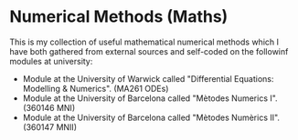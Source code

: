 # Numerical Methods (Maths)

This is my collection of useful mathematical numerical methods which I have both gathered from external sources and self-coded on the followinf modules at university:

- Module at the University of Warwick called "Differential Equations: Modelling & Numerics". (MA261 ODEs)
- Module at the University of Barcelona called "Mètodes Numerics I". (360146 MNI)
- Module at the University of Barcelona called "Mètodes Numèrics II". (360147 MNII)
